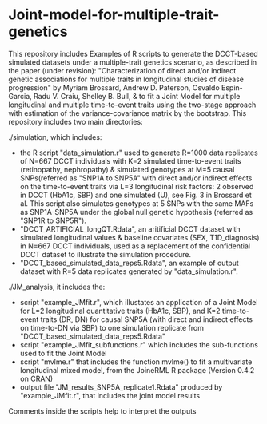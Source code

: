 # Joint-model-for-multiple-trait-genetics

This repository includes Examples of R scripts to generate the DCCT-based simulated datasets under a multiple-trait genetics scenario, as described in the paper (under revision): "Characterization of direct and/or indirect genetic associations for multiple traits in longitudinal studies of disease progression" by Myriam Brossard, Andrew D. Paterson, Osvaldo Espin-Garcia, Radu V. Craiu, Shelley B. Bull, & to fit a Joint Model for multiple longitudinal and multiple time-to-event traits using the two-stage approach with estimation of the variance-covariance matrix by the bootstrap. This repository includes two main directories:

./simulation, which includes:
- the R script "data_simulation.r" used to generate R=1000 data replicates of N=667 DCCT individuals with K=2 simulated time-to-event traits (retinopathy, nephropathy) & simulated genotypes at M=5 causal SNPs(referred as "SNP1A to SNP5A" with direct and/or indirect effects on the time-to-event traits via L=3 longitudinal risk factors: 2 observed in DCCT (HbA1c, SBP) and one simulated (U), see Fig. 3 in Brossard et al. This script also simulates genotypes at 5 SNPs with the same MAFs as SNP1A-SNP5A under the global null genetic hypothesis (referred as "SNP1R to SNP5R").
- "DCCT_ARTIFICIAL_longQT.Rdata", an aritificial DCCT dataset with simulated longitudinal values & baseline covariates (SEX, T1D_diagnosis) in N=667 DCCT individuals, used as a replacement of the confidential DCCT dataset to illustrate the simulation procedure.
- "DCCT_based_simulated_data_reps5.Rdata", an example of output dataset with R=5 data replicates generated by "data_simulation.r". 

./JM_analysis, it includes the:
- script "example_JMfit.r", which illustates an application of a Joint Model for L=2 longitudinal quantitative traits (HbA1c, SBP), and K=2 time-to-event traits (DR, DN) for causal SNP5A (with direct and indirect effects on time-to-DN via SBP) to one simulation replicate from "DCCT_based_simulated_data_reps5.Rdata"
- script "example_JMfit_subfunctions.r" which includes the sub-functions used to fit the Joint Model 
- script "mvlme.r" that includes the function mvlme() to fit a multivariate longitudinal mixed model, from the JoineRML R package (Version 0.4.2 on CRAN)  
- output file "JM_results_SNP5A_replicate1.Rdata" produced by "example_JMfit.r", that includes the joint model results 

Comments inside the scripts help to interpret the outputs
